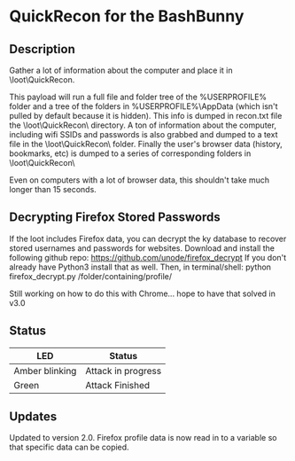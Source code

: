 # QuickRecon for the BashBunny

## Description

Gather a lot of information about the computer and place it in \loot\QuickRecon\.

This payload will run a full file and folder tree of the %USERPROFILE% folder
and a tree of the folders in %USERPROFILE%\AppData (which isn't pulled by default because it is hidden).
This info is dumped in recon.txt file the \loot\QuickRecon\ directory.
A ton of information about the computer, including wifi SSIDs and passwords is also grabbed 
and dumped to a text file in the \loot\QuickRecon\ folder.
Finally the user's browser data (history, bookmarks, etc) is dumped to a series of corresponding folders in \loot\QuickRecon\

Even on computers with a lot of browser data, this shouldn't take much longer than 15 seconds.

## Decrypting Firefox Stored Passwords

If the loot includes Firefox data, you can decrypt the ky database to recover stored usernames and passwords for websites.
Download and install the following github repo:
https://github.com/unode/firefox_decrypt
If you don't already have Python3 install that as well.
Then, in terminal/shell: python firefox_decrypt.py /folder/containing/profile/

Still working on how to do this with Chrome... hope to have that solved in v3.0

## Status

| LED              | Status                                |
| ---------------- | ------------------------------------- |
| Amber blinking   | Attack in progress                    |
| Green            | Attack Finished                       |

## Updates

Updated to version 2.0.  Firefox profile data is now read in to a variable so that specific data can be copied.